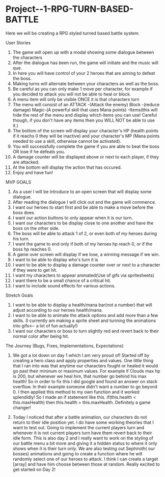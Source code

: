 # Project--1-RPG-TURN-BASED-BATTLE
Here we will be creating a RPG styled turned based battle system. 


User Stories
1. The game will open up with a modal showing some dialogue between the characters
2. After the dialogue has been run, the game will initiate and the music will que.
3. In here you will have control of your 2 heroes that are aiming to defeat the boss.
4. Making turns will alternate between your characters as well as the boss.
5. Be careful as you can only make 1 move per character, for example if you decided to attack
you will not be able to heal or block.
6. A menu item will only be visible ONCE it is that characters turn
7. The menu will consist of an ATTACK -(Attack the enemy) Block -(reduce damage) Magic-(A powerful skill that uses Mana points) -Items(this will hide the rest of the menu and display which items you can use! Careful though, if you don't have any items then you WILL NOT be able to use it.)
8. The bottom of the screen will display your character's HP (health points if it reachs 0 they will be inactive) and your character's MP (Mana points needed to use a skill, otherwise cannot be activated).
9. You will successfully complete the game if you are able to beat the boss OR lose if he defeats you.
10. A damage counter will be displayed above or next to each player, if they are attacked.
11. At the bottom will display the action that has occured.
12. Enjoy and have fun!

MVP GOALS
1. As a user I will be introduce to an open screen that will display some dialogue.
2. After reading the dialogue I will click out and the game will commence.
3. I want our heroes to start first and be able to make a move before the boss does.
4. I want our action buttons to only appear when it is our turn.
6. I want our characters to be display close to one another and have the boss on the other side.
5. The boss will be able to attack 1 of 2, or even both of my heroes during his turn.
6. I want the game to end only if both of my heroes hp reach 0, or if the boss hp reaches 0.
7. A game over screen will display if we lose, a winning message if we win.
8. I want to be able to display who's turn it is
9. I want to be able to display a damage counter over or next to a character if they were to get hit.
10. I want my characters to appear animated(Use of gifs via spritesheets)
11. I want there to be a small chance of a critical hit.
12. I want to include sound effects for various actions.

Stretch Goals
1. I want to be able to display a health/mana bar(not a number) that will adjust according to our heroes health/mana.
2. I want to be able to animate the attack options and add more than a few skills. (I currently am making a sprite sheet and turining the animations into gifs<-- a lot of fun actually!)
3. I want our characters or boss to turn slightly red and revert back to their normal color after being hit.




The Journey (Bugs, Fixes, Implementations, Expectations)
1. We got a lot down on day 1 which I am very proud of! Started off by creating a hero class and apply properties and values. One little thing that I ran into was that anytime our characters fought or healed it would go past their mininum or maximum values. For example if Clouds max hp is 200, but whenever we heal him, that number go behind his max health! So in order to fix this I did google and found an answer on stack overflow. In their example someone didn't want a number to go beyond 0. I then applied this method to my own function and it worked splendidly! So I made an if statement like this. if(this.health < this.maxHealth) then this.health = this.maxHealth. Definitely a game changer!

2. Today I noticed that after a battle animation, our characters do not return to their idle position yet. I do have some working theories that I want to test out. Going to implement the current players turn and whenever it is not current players turn have them revert back to their idle form. This is also day 2 and I really want to work on the styling of our battle menu a bit more and giving it a hidden status to where it only shows when it is their turn only. We are also testing out Sephiroth( our bosses) animations and going to create a function where he will randomly select one of our heroes to attack. I think I can create a target [array] and have him choose between those at random. Really excited to get started on Day 2!